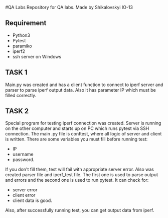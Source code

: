 #QA Labs
Repository for QA labs. Made by Shikalovskyi IO-13

## Requirement
- Python3
- Pytest
- paramiko
- iperf2
- ssh server on Windows

## TASK 1
Main.py was created and has a client function to connect to iperf server and parser to parse iperf output data. Also it has parameter IP which must be filled correctly.

## TASK 2
Special program for testing iperf connection was created. Server is running on the other computer and starts up on PC which runs pytest via SSH connection. The main .py file is conftest, where all logic of server and client is written. There are some variables you must fill before running test: 
- IP
- username
- password. 

If you don't fill them, test will fail with appropriate server error. Also was created parser file and iperf_test file. The first one is used to parse output and errors and the second one is used to run pytest. 
It can check for: 
- server error 
- client error
- client data is good.

Also, after successfully running test, you can get output data from iperf.

